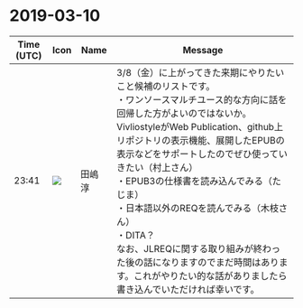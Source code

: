 # 2019-03-10

|Time (UTC)|Icon|Name|Message|
|---|---|---|---|
|23:41|![](https://secure.gravatar.com/avatar/698cc14290c3976fdd9f0a23494b87c1.jpg?s=72&d=https%3A%2F%2Fa.slack-edge.com%2Fdf10d%2Fimg%2Favatars%2Fava_0018-72.png)|田嶋　淳|3/8（金）に上がってきた来期にやりたいこと候補のリストです。<br>・ワンソースマルチユース的な方向に話を回帰した方がよいのではないか。VivliostyleがWeb Publication、github上リポジトリの表示機能、展開したEPUBの表示などをサポートしたのでぜひ使っていきたい（村上さん）<br>・EPUB3の仕様書を読み込んでみる（たじま）<br>・日本語以外のREQを読んでみる（木枝さん）<br>・DITA？<br>なお、JLREQに関する取り組みが終わった後の話になりますのでまだ時間はあります。これがやりたい的な話がありましたら書き込んでいただければ幸いです。|
